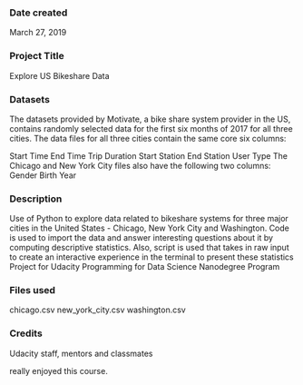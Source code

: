 ### Date created
March 27, 2019

### Project Title
Explore US Bikeshare Data

### Datasets
The datasets provided by Motivate, a bike share system provider in the US, contains randomly selected data for the first six months of 2017 for all three cities. The data files for all three cities contain the same core six columns:

Start Time
End Time
Trip Duration
Start Station
End Station
User Type
The Chicago and New York City files also have the following two columns:
Gender
Birth Year

### Description
Use of Python to explore data related to bikeshare systems for three major cities in the United States - Chicago, New York City and Washington. Code is used to import the data and answer interesting questions about it by computing descriptive statistics. Also, script is used that takes in raw input to create an interactive experience in the terminal to present these statistics Project for Udacity Programming for Data Science Nanodegree Program

### Files used
chicago.csv new_york_city.csv washington.csv

### Credits
Udacity staff, mentors and classmates

really enjoyed this course.

